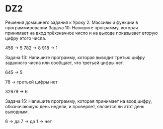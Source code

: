 # DZ2
Решения домашнего задания к Уроку 2. Массивы и функции в программировании
Задача 10: Напишите программу, которая принимает на вход трёхзначное число и на выходе показывает вторую цифру этого числа.

456 -> 5
782 -> 8
918 -> 1

Задача 13: Напишите программу, которая выводит третью цифру заданного числа или сообщает, что третьей цифры нет.

645 -> 5

78 -> третьей цифры нет

32679 -> 6

Задача 15: Напишите программу, которая принимает на вход цифру, обозначающую день недели, и проверяет, является ли этот день выходным.

6 -> да
7 -> да
1 -> нет
